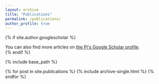 ```yaml
---
layout: archive
title: "Publications"
permalink: /publications/
author_profile: true
---
```


{% if site.author.googlescholar %}
  <div class="wordwrap">You can also find more articles on <a href="{{site.author.googlescholar}}"> the PI's Google Scholar profile</a>.</div>
{% endif %}

{% include base_path %}

{% for post in site.publications %}
  {% include archive-single.html %}
{% endfor %}